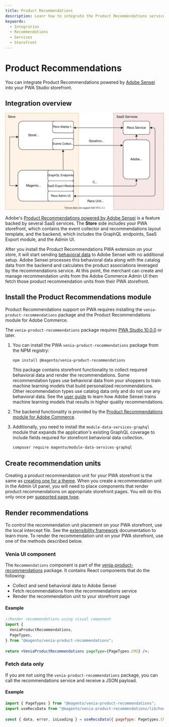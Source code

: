 ```yaml
---
title: Product Recommendations
description: Leanr how to integrate the Product Recommendations service in your PWA Studio storefront project.
keywords:
  - Integration
  - Recommendations
  - Services
  - Storefront
---
```


# Product Recommendations

You can integrate Product Recommendations powered by [Adobe Sensei](https://www.adobe.com/sensei.html) into your PWA Studio storefront.

## Integration overview

![Product Recommendations for PWA Studio](images/pwa-arch-diag-sensei.svg)

Adobe's [Product Recommendations powered by Adobe Sensei](https://docs.magento.com/user-guide/marketing/product-recommendations.html) is a feature backed by several SaaS services.
The **Store** side includes your PWA storefront, which contains the event collector and recommendations layout template, and the backend, which includes the GraphQL endpoints, SaaS Export module, and the Admin UI.

After you install the Product Recommendations PWA extension on your store, it will start sending [behavioral data](https://devdocs.magento.com/recommendations/events.html) to Adobe Sensei with no additional setup.
Adobe Sensei processes this behavioral data along with the catalog data from the backend and calculates the product associations leveraged by the recommendations service.
At this point, the merchant can create and manage recommendation units from the Adobe Commerce Admin UI then fetch those product recommendation units from their PWA storefront.

## Install the Product Recommendations module

Product Recommendations support on PWA requires installing the `venia-product-recommendations` package and the Product Recommendations module for Adobe Commerce.

<InlineAlert variant="info" slots="text"/>

The `venia-product-recommendations` package requires [PWA Studio 10.0.0](https://github.com/magento/pwa-studio/releases/tag/v10.0.0) or later.

1. You can install the PWA `venia-product-recommendations` package from the NPM registry:

   ```sh
   npm install @magento/venia-product-recommendations
   ```

   This package contains storefront functionality to collect required behavioral data and render the recommendations.
   Some recommendation types use behavioral data from your shoppers to train machine learning models that build personalized recommendations.
   Other recommendation types use catalog data only and do not use any behavioral data.
   See the [user guide](https://docs.magento.com/user-guide/marketing/product-recommendations.html#trainmlmodels) to learn how Adobe Sensei trains machine learning models that results in higher quality recommendations.

1. The backend functionality is provided by the [Product Recommendations module for Adobe Commerce](https://experienceleague.adobe.com/docs/commerce-merchant-services/product-recommendations/getting-started/install-configure.html).

1. Additionally, you need to install the `module-data-services-graphql` module that expands the application's existing GraphQL coverage to include fields required for storefront behavioral data collection.

   ```bash
   composer require magento/module-data-services-graphql
   ```

## Create recommendation units

Creating a product recommendation unit for your PWA storefront is the same as [creating one for a theme](https://docs.magento.com/user-guide/marketing/create-new-rec.html).
When you create a recommendation unit in the Admin UI panel, you will need to place components that render product recommendations on appropriate storefront pages. You will do this only once per [supported page type](https://docs.magento.com/user-guide/marketing/product-recommendations.html#supportedrecs).

## Render recommendations

To control the recommendation unit placement on your PWA storefront, use the local intercept file. See the [extensibility framework][] documentation to learn more. To render the recommendation unit on your PWA storefront, use one of the methods described below.

### Venia UI component

The `Recommendations` component is part of the [venia-product-recommendations][] package.
It contains React components that do the following:

- Collect and send behavioral data to Adobe Sensei
- Fetch recommendations from the recommendations service
- Render the recommendation unit to your storefront page

#### Example

```jsx
//Render recommendations using visual component
import {
  VeniaProductRecommendations,
  PageTypes,
} from "@magento/venia-product-recommendations";

return <VeniaProductRecommendations pageType={PageTypes.CMS} />;
```

### Fetch data only

If you are not using the `venia-product-recommendations` package, you can call the recommendations service and receive a JSON payload.

#### Example

```js
import { PageTypes } from "@magento/venia-product-recommendations";
import useRecsData from "@magento/venia-product-recommendations/lib/hooks/useRecsData";

const { data, error, isLoading } = useRecsData({ pageType: Pagetypes.CMS });
```

[venia-product-recommendations]: /guides/#custom-react-hooks-and-component
[extensibility framework]: /guides/general-concepts/extensibility/#intercept-files
